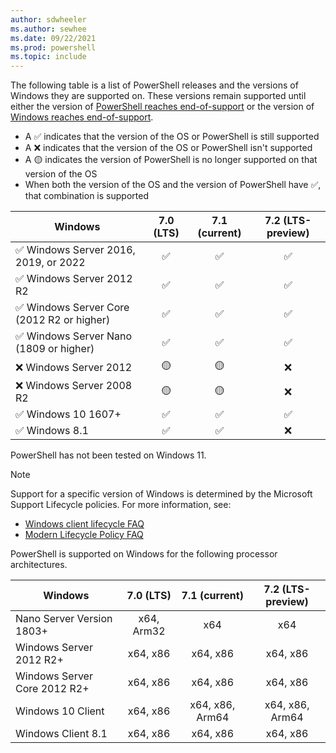 ```yaml
---
author: sdwheeler
ms.author: sewhee
ms.date: 09/22/2021
ms.prod: powershell
ms.topic: include
---
```

The following table is a list of PowerShell releases and the versions of Windows they are supported
on. These versions remain supported until either the version of
[PowerShell reaches end-of-support][lifecycle] or the version of
[Windows reaches end-of-support][eol-windows].

- A &#x2705; indicates that the version of the OS or PowerShell is still supported
- A &#x274c; indicates that the version of the OS or PowerShell isn't supported
- A &#x1f7e1; indicates the version of PowerShell is no longer supported on that version of the OS
- When both the version of the OS and the version of PowerShell have &#x2705;, that combination is
  supported

|                     Windows                      | 7.0 (LTS) | 7.1 (current) | 7.2 (LTS-preview) |
| ------------------------------------------------ | :-------: | :-----------: | :---------------: |
| &#x2705; Windows Server 2016, 2019, or 2022      | &#x2705;  |   &#x2705;    |     &#x2705;      |
| &#x2705; Windows Server 2012 R2                  | &#x2705;  |   &#x2705;    |     &#x2705;      |
| &#x2705; Windows Server Core (2012 R2 or higher) | &#x2705;  |   &#x2705;    |     &#x2705;      |
| &#x2705; Windows Server Nano (1809 or higher)    | &#x2705;  |   &#x2705;    |     &#x2705;      |
| &#x274c; Windows Server 2012                     | &#x1f7e1; |   &#x1f7e1;   |     &#x274c;      |
| &#x274c; Windows Server 2008 R2                  | &#x1f7e1; |   &#x1f7e1;   |     &#x274c;      |
| &#x2705; Windows 10 1607+                        | &#x2705;  |   &#x2705;    |     &#x2705;      |
| &#x2705; Windows 8.1                             | &#x2705;  |   &#x2705;    |     &#x274c;      |

PowerShell has not been tested on Windows 11.

> [!NOTE]
> Support for a specific version of Windows is determined by the Microsoft Support Lifecycle
> policies. For more information, see:
>
> - [Windows client lifecycle FAQ][client-faq]
> - [Modern Lifecycle Policy FAQ][modern]

PowerShell is supported on Windows for the following processor architectures.

|           Windows            | 7.0 (LTS)  |  7.1 (current)  | 7.2 (LTS-preview) |
| ---------------------------- | :--------: | :-------------: | :---------------: |
| Nano Server Version 1803+    | x64, Arm32 |       x64       |        x64        |
| Windows Server 2012 R2+      |  x64, x86  |    x64, x86     |     x64, x86      |
| Windows Server Core 2012 R2+ |  x64, x86  |    x64, x86     |     x64, x86      |
| Windows 10 Client            |  x64, x86  | x64, x86, Arm64 |  x64, x86, Arm64  |
| Windows Client 8.1           |  x64, x86  |    x64, x86     |     x64, x86      |

[lifecycle]: /powershell/scripting/install/powershell-support-lifecycle
[eol-windows]: /lifecycle/products/?terms=Windows%20Server&products=windows
[client-faq]: /lifecycle/faq/windows
[modern]: /lifecycle/policies/modern
